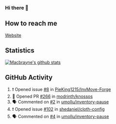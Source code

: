 ### Hi there 👋
## How to reach me
[Website](https://macbrayne.de)
<!--
Missing: Email
-->
## Statistics
[![Macbrayne's github stats](https://github-readme-stats.vercel.app/api?username=macbrayne&count_private=true&show_icons=true&hide=stars)](https://github.com/macbrayne/github-readme-stats)
## GitHub Activity
<!--START_SECTION:activity-->
1. ❗️ Opened issue [#8](https://github.com/PieKing1215/InvMove-Forge/issues/8) in [PieKing1215/InvMove-Forge](https://github.com/PieKing1215/InvMove-Forge)
2. 💪 Opened PR [#266](https://github.com/modrinth/knossos/pull/266) in [modrinth/knossos](https://github.com/modrinth/knossos)
3. 🗣 Commented on [#2](https://github.com/umollu/inventory-pause/issues/2) in [umollu/inventory-pause](https://github.com/umollu/inventory-pause)
4. ❗️ Opened issue [#102](https://github.com/shedaniel/cloth-config/issues/102) in [shedaniel/cloth-config](https://github.com/shedaniel/cloth-config)
5. 🗣 Commented on [#4](https://github.com/umollu/inventory-pause/issues/4) in [umollu/inventory-pause](https://github.com/umollu/inventory-pause)
<!--END_SECTION:activity-->


<!--
**macbrayne/macbrayne** is a ✨ _special_ ✨ repository because its `README.md` (this file) appears on your GitHub profile.

Here are some ideas to get you started:

- 🔭 I’m currently working on ...
- 🌱 I’m currently learning ...
- 👯 I’m looking to collaborate on ...
- 🤔 I’m looking for help with ...
- 💬 Ask me about ...
- 📫 How to reach me: ...
- 😄 Pronouns: ...
- ⚡ Fun fact: ...
-->

